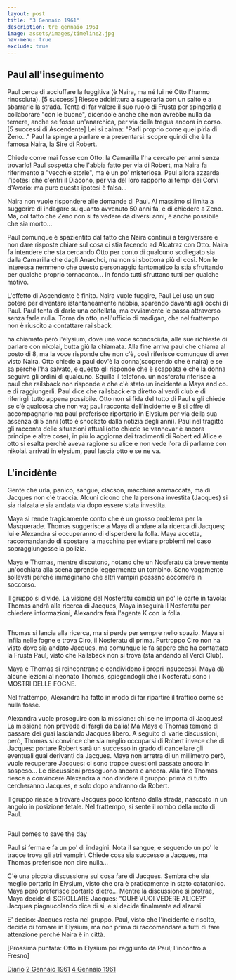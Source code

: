 ```yaml
---
layout: post
title: "3 Gennaio 1961"
description: tre gennaio 1961
image: assets/images/timeline2.jpg
nav-menu: true
exclude: true
---
```


## Paul all'inseguimento

Paul cerca di acciuffare la fuggitiva (è Naira, ma né lui né Otto l'hanno rinosciuta). [5 successi] Riesce addirittura a superarla con un salto e a sbarrarle la strada.
Tenta di far valere il suo ruolo di Frusta per spingerla a collaborare "con le buone", dicendole anche che non avrebbe nulla da temere, anche se fosse un'anarchica, per via della tregua ancora in corso.
[5 successi di Ascendente] Lei si calma: "Parli proprio come quel pirla di Zeno..."
Paul la spinge a parlare e a presentarsi: scopre quindi che è la famosa Naira, la Sire di Robert.

Chiede come mai fosse con Otto: la Camarilla l'ha cercato per anni senza trovarlo! Paul sospetta che l'abbia fatto per via di Robert, ma Naira fa riferimento a "vecchie storie", ma è un po' misteriosa. Paul allora azzarda l'ipotesi che c'entri il Diacono, per via del loro rapporto ai tempi dei Corvi d'Avorio: ma pure questa ipotesi è falsa...

Naira non vuole rispondere alle domande di Paul. Al massimo si limita a suggerire di indagare su quanto avvenuto 50 anni fa, e di chiedere a Zeno. Ma, col fatto che Zeno non si fa vedere da diversi anni, è anche possibile che sia morto...

Paul comunque è spazientito dal fatto che Naira continui a tergiversare e non dare risposte chiare sul cosa ci stia facendo ad Alcatraz con Otto. Naira fa intendere che sta cercando Otto per conto di qualcuno scollegato sia dalla Camarilla che dagli Anarchci, ma non si sbottona più di così. Non le interessa nemmeno che questo personaggio fantomatico la stia sfruttando per qualche proprio tornaconto... In fondo tutti sfruttano tutti per qualche motivo.

L'effetto di Ascendente è finito. Naira vuole fuggire, Paul  Lei usa un suo potere per diventare istantaneamente nebbia, sparendo davanti agli occhi di Paul. Paul tenta di darle una coltellata, ma ovviamente le passa attraverso senza farle nulla. Torna da otto, nell'ufficio di madigan, che nel frattempo non è riuscito a contattare railsback.

ha chiamato però l'elysium, dove una voce sconosciuta, alle sue richieste di parlare con nikolai, butta giù la chiamata. Alla fine arriva paul che chiama al posto di 8, ma la voce risponde che non c'è, così riferisce comunque di aver visto Naira. Otto chiede a paul dov'è la donna(scoprendo che è naira) e se sa perchè l'ha salvato, e questo gli risponde che è scappata e che la donna seguiva gli ordini di qualcuno. Squilla il telefono. un nosferatu riferisce a paul che railsback non risponde e che c'è stato un incidente a Maya and co. e di raggiungerli. Paul dice che railsback era diretto al verdi club e di riferirgli tutto appena possibile. Otto non si fida del tutto di Paul e gli chiede se c'è qualcosa che non va; paul racconta dell'incidente e 8 si offre di accompagnarlo ma paul preferisce riportarlo in Elysium per via della sua assenza di 5 anni (otto è shockato dalla notizia degli anni). Paul nel tragitto gli racconta delle situazioni attuali(otto chiede se vannevar è ancora principe e altre cose), in più lo aggiorna dei tradimenti di Robert ed Alice e otto si esalta perchè aveva ragione su alice e non vede l'ora di parlarne con nikolai. arrivati in elysium, paul lascia otto e se ne va.

## L'incidènte

Gente che urla, panico, sangue, clacson, macchina ammaccata, ma di Jacques non c'è traccia. Alcuni dicono che la persona investita (Jacques) si sia rialzata e sia andata via dopo essere stata investita.

Maya si rende tragicamente conto che è un grosso problema per la Masquerade. Thomas suggerisce a Maya di andare alla ricerca di Jacques; lui e Alexandra si occuperanno di disperdere la folla. Maya accetta, raccomandando di spostare la macchina per evitare problemi nel caso sopraggiungesse la polizia.

Maya e Thomas, mentre discutono, notano che un Nosferatu dà brevemente un'occhiata  alla scena aprendo leggermente un tombino. Sono vagamente sollevati perché immaginano che altri vampiri possano accorrere in soccorso.

Il gruppo si divide. La visione del Nosferatu cambia un po' le carte in tavola: Thomas andrà alla ricerca di Jacques, Maya inseguirà il Nosferatu per chiedere informazioni, Alexandra farà l'agente K con la folla.

<span class="image fit"><img src="http://telegra.ph/file/ee4ac84b033f33b95a61d.png" alt="" /></span>

Thomas si lancia alla ricerca, ma si perde per sempre nello spazio.
Maya si infila nelle fogne e trova Ciro, il Nosferatu di prima. Purtroppo Ciro non ha visto dove sia andato Jacques, ma comunque le fa sapere che ha contattato la Frusta Paul, visto che Railsback non si trova (sta andando al Verdi Club).

Maya e Thomas si reincontrano e condividono i propri insuccessi. Maya dà alcune lezioni al neonato Thomas, spiegandogli che i Nosferatu sono i MOSTRI DELLE FOGNE.

Nel frattempo, Alexandra ha fatto in modo di far ripartire il traffico come se nulla fosse.

Alexandra vuole proseguire con la missione: chi se ne importa di Jacques! La missione non prevede di fargli da balia! Ma Maya e Thomas temono di passare dei guai lasciando Jacques libero.
A seguito di varie discussioni, però, Thomas si convince che sia meglio occuparsi di Robert invece che di Jacques: portare Robert sarà un successo in grado di cancellare gli eventuali guai derivanti da Jacques.
Maya non arretra di un millimetro però, vuole recuperare Jacques: ci sono troppe questioni passate ancora in sospeso...
Le discussioni proseguono ancora e ancora. Alla fine Thomas riesce a convincere Alexandra a non dividere il gruppo: prima di tutto cercheranno Jacques, e solo dopo andranno da Robert.

Il gruppo riesce a trovare Jacques poco lontano dalla strada, nascosto in un angolo in posizione fetale.
Nel frattempo, si sente il rombo della moto di Paul.

<span class="image fit"><img src="http://telegra.ph/file/555aec628ecb6c84550b5.png" alt="" /></span>

Paul comes to save the day

Paul si ferma e fa un po' di indagini. Nota il sangue, e seguendo un po' le tracce trova gli atri vampiri. Chiede cosa sia successo a Jacques, ma Thomas preferisce non dire nulla...

C'è una piccola discussione sul cosa fare di Jacques. Sembra che sia meglio portarlo in Elysium, visto che ora è praticamente in stato catatonico. Maya però preferisce portarlo dietro... Mentre la discussione si protrae, Maya decide di SCROLLARE Jacques: "OUH! VUOI VEDERE ALICE?!"
Jacques piagnucolando dice di sì, e si decide finalmente ad alzarsi.

E' deciso: Jacques resta nel gruppo. Paul, visto che l'incidente è risolto, decide di tornare in Elysium, ma non prima di raccomandare a tutti di fare attenzione perché Naira è in città.

[Prossima puntata: Otto in Elysium poi raggiunto da Paul; l'incontro a Fresno]

<a href="http://xabacadabra.com/cursed-legacy/diario" class="button">Diario</a>
<a href="1961-1-2.html" class="button back">2 Gennaio 1961</a>
<a href="1961-1-4.html" class="button next">4 Gennaio 1961</a>